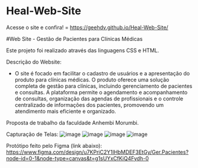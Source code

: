 # Heal-Web-Site
Acesse o site e confira! = https://geehdv.github.io/Heal-Web-Site/

#Web Site - Gestão de Pacientes para Clínicas Médicas

Este projeto foi realizado através das linguagens CSS e HTML.

Descrição do Website:

- O site é focado em facilitar o cadastro de usuários e a apresentação do produto para clínicas médicas. O produto oferece uma solução completa de gestão para clínicas, incluindo gerenciamento de pacientes e consultas. A plataforma permite o agendamento e acompanhamento de consultas, organização das agendas de profissionais e o controle centralizado de informações dos pacientes, promovendo um atendimento mais eficiente e organizado.

Proposta de trabalho da faculdade Anhembi Morumbi. 

Capturação de Telas: 
![image](https://github.com/user-attachments/assets/4b671723-907f-4e20-adc0-9e9d412cbc67)
![image](https://github.com/user-attachments/assets/c2a8d322-abc3-49dd-9fa0-54dd05e7238a)
![image](https://github.com/user-attachments/assets/415715d9-b56a-41c0-a233-febb11416b5f)
![image](https://github.com/user-attachments/assets/68580b90-391c-42b7-a274-a8442a2dc27c)



Protótipo feito pelo Figma (link abaixo):
https://www.figma.com/design/u7KPriC2Y1IHbMDEF3EtGy/Ger.Pacientes?node-id=0-1&node-type=canvas&t=g1sUYxCfKiQ4Fydh-0
